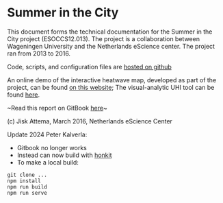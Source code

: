 # Summer in the City

This document forms the technical documentation for the Summer in the City project (ESOCCS12.013).  The project is a collaboration between Wageningen University and the Netherlands eScience center. The project ran from 2013 to 2016.

Code, scripts, and configuration files are [hosted on github](https://github.com/summerinthecity)

An online demo of the interactive heatwave map, developed as part of the project, can be found [on this website](http://summerinthecity.github.io/heatwavemap/); The visual-analytic UHI tool can be found [here](http://summerinthecity.github.io/uhitool).

~Read this report on GitBook [here](https://summerinthecity.gitbooks.io/summerinthecity/content/)~

(c) Jisk Attema, March 2016, Netherlands eScience Center

Update 2024 Peter Kalverla:

* Gitbook no longer works
* Instead can now build with [honkit](https://github.com/honkit/honkit?tab=readme-ov-file#migration-from-gitbook)
* To make a local build:

```
git clone ...
npm install
npm run build
npm run serve
```
